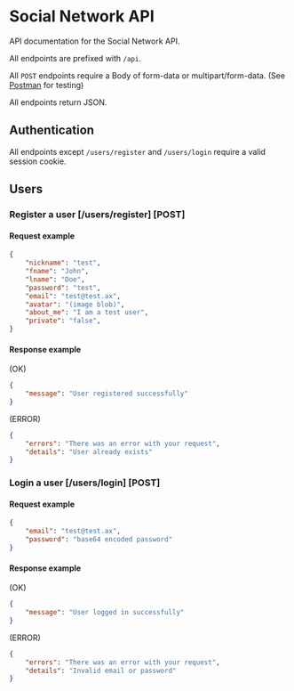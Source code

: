 # Social Network API

API documentation for the Social Network API.

All endpoints are prefixed with `/api`.

All `POST` endpoints require a Body of form-data or multipart/form-data. (See [Postman](https://www.getpostman.com/) for testing)

All endpoints return JSON.

## Authentication

All endpoints except `/users/register` and `/users/login` require a valid session cookie.

## Users

### Register a user [/users/register] [POST]

#### Request example

```json
{    
    "nickname": "test",
    "fname": "John",
    "lname": "Doe",
    "password": "test",
    "email": "test@test.ax",
    "avatar": "(image blob)",
    "about_me": "I am a test user",
    "private": "false",
}
```

#### Response example

(OK)
```json
{
    "message": "User registered successfully"
}
```

(ERROR)
```json
{
    "errors": "There was an error with your request",
    "details": "User already exists"
}
```

### Login a user [/users/login] [POST]

#### Request example

```json
{    
    "email": "test@test.ax",
    "password": "base64 encoded password"
}
```

#### Response example

(OK)
```json
{
    "message": "User logged in successfully"
}
```

(ERROR)
```json
{
    "errors": "There was an error with your request",
    "details": "Invalid email or password"
}
```